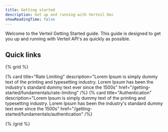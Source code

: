```yaml
---
title: Getting started
description: Get up and running with Verteil Doc
showReadingTime: false
---
```


Welcome to the Verteil Getting Started guide. This guide is designed to get you up and running with Verteil API's as quickly as
possible.


## Quick links

{% grid %}

{% card
   title="Rate Limiting"
   description="Lorem Ipsum is simply dummy text of the printing and typesetting industry. Lorem Ipsum has been the industry's standard dummy text ever since the 1500s"
   href="/getting-started/fundamentals/rate-limiting" /%}
{% card
   title="Authentication"
   description="Lorem Ipsum is simply dummy text of the printing and typesetting industry. Lorem Ipsum has been the industry's standard dummy text ever since the 1500s"
   href="/getting-started/fundamentals/authentication" /%}

{% /grid %}

